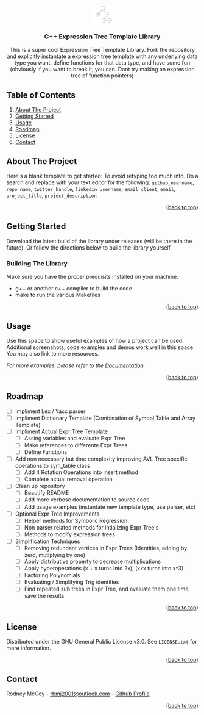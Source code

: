 <div id="top"></div>


<!-- PROJECT LOGO -->
<br />
<div align="center">
  <a href="https://github.com/github_username/repo_name">
    <img src="logo.jpg" alt="Logo" width="50">
  </a>

<h3 align="center">C++ Expression Tree Template Library</h3>

  <p align="center">
    This is a super cool Expression Tree Template Library. Fork the repository and explicitly instantate a expression tree template with any underlying data type you want, define functions for that data type, and have some fun (obviously if you want to break it, you can. Dont try making an expression tree of function pointers)
  </p>
</div>



<!-- TABLE OF CONTENTS -->
## Table of Contents
<ol>
  <li><a href="#about-the-project">About The Project</a></li>
  
  <li><a href="#getting-started">Getting Started</a></li>

  <li><a href="#usage">Usage</a></li>
  <li><a href="#roadmap">Roadmap</a></li>
  <li><a href="#license">License</a></li>
  <li><a href="#contact">Contact</a></li>
</ol>




<!-- ABOUT THE PROJECT -->
## About The Project

Here's a blank template to get started: To avoid retyping too much info. Do a search and replace with your text editor for the following: `github_username`, `repo_name`, `twitter_handle`, `linkedin_username`, `email_client`, `email`, `project_title`, `project_description`

<p align="right">(<a href="#top">back to top</a>)</p>





<!-- GETTING STARTED -->
## Getting Started

Download the latest build of the library under releases (will be there in the future). Or follow the directions below to build the library yourself.

### Building The Library

Make sure you have the proper prequisits installed on your machine.
* g++ or another c++ compiler to build the code
* make to run the various Makefiles



<p align="right">(<a href="#top">back to top</a>)</p>





<!-- USAGE EXAMPLES -->
## Usage

Use this space to show useful examples of how a project can be used. Additional screenshots, code examples and demos work well in this space. You may also link to more resources.

_For more examples, please refer to the [Documentation](https://example.com)_

<p align="right">(<a href="#top">back to top</a>)</p>





<!-- ROADMAP -->
## Roadmap
- [ ] Impliment Lex / Yacc parser
- [ ] Impliment Dictionary Template (Combination of Symbol Table and Array Template)
- [ ] Impliment Actual Expr Tree Template
  - [ ] Assing variables and evaluate Expr Tree
  - [ ] Make references to differente Expr Trees
  - [ ] Define Functions
- [ ] Add non necessary but time complexity improving AVL Tree specific operations to sym_table class
  - [ ] Add 4 Rotation Operations into insert method
  - [ ] Complete actual removal operation
- [ ] Clean up repository
  - [ ] Beautify README
  - [ ] Add more verbose documentation to source code
  - [ ] Add usage examples (instantate new template type, use parser, etc)
- [ ] Optional Expr Tree Improvements
  - [ ] Helper methods for Symbolic Regression
  - [ ] Non parser related methods for intializing Expr Tree's
  - [ ] Methods to modify expression trees
- [ ] Simplification Techniques
  - [ ] Removing redundant vertices in Expr Trees (Identities, adding by zero, mutlplying by one)
  - [ ] Apply distributive property to decrease multiplications
  - [ ] Apply hyperoperations (x + x turns into 2x), (x*x*x turns into x^3)
  - [ ] Factoring Polynomials
  - [ ] Evaluating / Simplifying Trig identities
  - [ ] Find repeated sub trees in Expr Tree, and evaluate them one time, save the results

<p align="right">(<a href="#top">back to top</a>)</p>





<!-- LICENSE -->
## License

Distributed under the GNU General Public License v3.0. See `LICENSE.txt` for more information.

<p align="right">(<a href="#top">back to top</a>)</p>





<!-- CONTACT -->
## Contact

Rodney McCoy - [rbmj2001@outlook.com](rbmj2001@outlook.com) - [Github Profile](https://github.com/RodneyMcCoy)

<p align="right">(<a href="#top">back to top</a>)</p>
